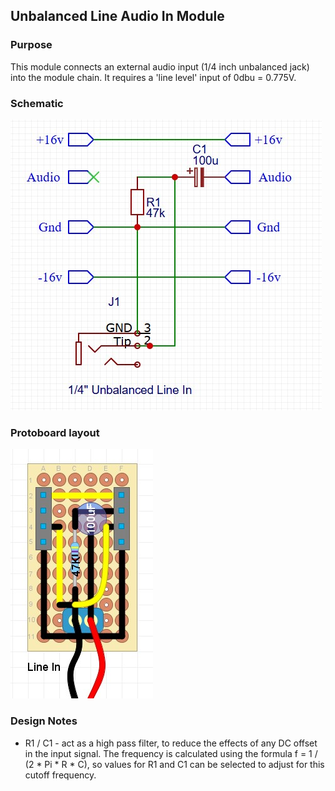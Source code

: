 ## Unbalanced Line Audio In Module

### Purpose
This module connects an external audio input (1/4 inch unbalanced jack) into the module chain. It requires a 'line level' input of 0dbu = 0.775V.

### Schematic
![alt text](schematic.jpg)

### Protoboard layout
![alt text](protoboard.jpg)

### Design Notes
- R1 / C1 - act as a high pass filter, to reduce the effects of any DC offset in the input signal. The frequency is calculated using the formula f = 1 / (2 * Pi * R * C), so values for R1 and C1 can be selected to adjust for this cutoff frequency.